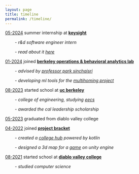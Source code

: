 ```yaml
---
layout: page
title: timeline
permalink: /timeline/
---
```


<ins>05-2024</ins> summer internship at [**keysight**](http://www.keysight.com/)

&nbsp;&nbsp;&nbsp;&nbsp;&nbsp;&nbsp;&nbsp;&nbsp;- *r&d software engineer intern*

&nbsp;&nbsp;&nbsp;&nbsp;&nbsp;&nbsp;&nbsp;&nbsp;- *read about it [here](/_posts/2024-08-09-my-internship-journey.md)*

<ins>01-2024</ins> joined [**berkeley operations & behavioral analytics lab**](https://parksinchaisri.github.io/#home)

&nbsp;&nbsp;&nbsp;&nbsp;&nbsp;&nbsp;&nbsp;&nbsp;- *advised by [professor park sinchaisri](https://haas.berkeley.edu/faculty/park-sinchaisri/)*

&nbsp;&nbsp;&nbsp;&nbsp;&nbsp;&nbsp;&nbsp;&nbsp;- *developing ml tools for the [multihoming project](https://papers.ssrn.com/sol3/papers.cfm?abstract_id=4502968)*

<ins>08-2023</ins> started school at [**uc berkeley**](https://www.berkeley.edu/)

&nbsp;&nbsp;&nbsp;&nbsp;&nbsp;&nbsp;&nbsp;&nbsp;- *college of engineering, studying [eecs](https://eecs.berkeley.edu/)*

&nbsp;&nbsp;&nbsp;&nbsp;&nbsp;&nbsp;&nbsp;&nbsp;- *awarded the cal leadership scholarship*

<ins>05-2023</ins> graduated from diablo valley college

<ins>04-2022</ins> joined [**project bracket**](https://projectbracket.webflow.io/)

&nbsp;&nbsp;&nbsp;&nbsp;&nbsp;&nbsp;&nbsp;&nbsp;- *created a [college hub](https://github.com/Snack0verlow/4CDLive) powered by kotlin*

&nbsp;&nbsp;&nbsp;&nbsp;&nbsp;&nbsp;&nbsp;&nbsp;- *designed a 3d map for a [game](https://github.com/BrianStormDev/Dont-Lie) on unity engine*

<ins>08-2021</ins> started school at [**diablo valley college**](https://www.dvc.edu/)

&nbsp;&nbsp;&nbsp;&nbsp;&nbsp;&nbsp;&nbsp;&nbsp;- *studied computer science*